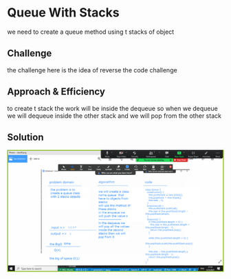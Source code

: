 
# Queue With Stacks
we need to create a queue method using t stacks of object 
## Challenge
the challenge here is the idea of reverse the code challenge 
## Approach & Efficiency
to create t stack  the work will be inside the dequeue so when we dequeue we will dequeue inside the  other stack and we will pop from the other stack 

## Solution
![](../assets/queue-with-stacks.png)
